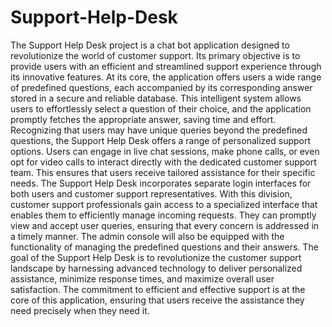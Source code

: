 # Support-Help-Desk
The Support Help Desk project is a chat bot application designed to revolutionize the world of customer support. Its primary objective is to provide users with an efficient and streamlined support experience through its innovative features. At its core, the application offers users a wide range of predefined questions, each accompanied by its corresponding answer stored in a secure and reliable database. This intelligent system allows users to effortlessly select a question of their choice, and the application promptly fetches the appropriate answer, saving time and effort. Recognizing that users may have unique queries beyond the predefined questions, the Support Help Desk offers a range of personalized support options. Users can engage in live chat sessions, make phone calls, or even opt for video calls to interact directly with the dedicated customer support team. This ensures that users receive tailored assistance for their specific needs. The Support Help Desk incorporates separate login interfaces for both users and customer support representatives. With this division, customer support professionals gain access to a specialized interface that enables them to efficiently manage incoming requests. They can promptly view and accept user queries, ensuring that every concern is addressed in a timely manner. The admin console will also be equipped with the functionality of managing the predefined questions and their answers. The goal of the Support Help Desk is to revolutionize the customer support landscape by harnessing advanced technology to deliver personalized assistance, minimize response times, and maximize overall user satisfaction. The commitment to efficient and effective support is at the core of this application, ensuring that users receive the assistance they need precisely when they need it.
